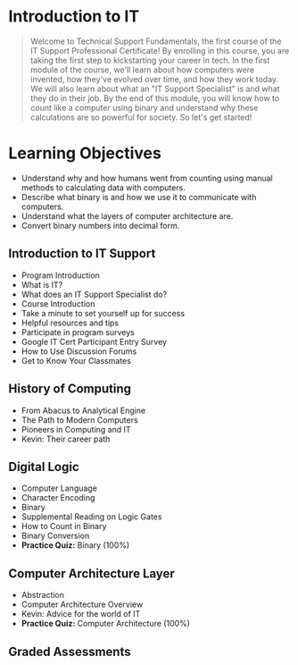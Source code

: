 # Introduction to IT
> Welcome to Technical Support Fundamentals, the first course of the IT Support Professional Certificate! By enrolling in this course, you are taking the first step to kickstarting your career in tech. In the first module of the course, we'll learn about how computers were invented, how they've evolved over time, and how they work today. We will also learn about what an "IT Support Specialist" is and what they do in their job. By the end of this module, you will know how to count like a computer using binary and understand why these calculations are so powerful for society. So let's get started!
# Learning Objectives
- Understand why and how humans went from counting using manual methods to calculating data with computers.
- Describe what binary is and how we use it to communicate with computers.
- Understand what the layers of computer architecture are.
- Convert binary numbers into decimal form.
## Introduction to IT Support
- Program Introduction
- What is IT?
- What does an IT Support Specialist do?
- Course Introduction
- Take a minute to set yourself up for success
- Helpful resources and tips
- Participate in program surveys
- Google IT Cert Participant Entry Survey
- How to Use Discussion Forums
- Get to Know Your Classmates
## History of Computing
- From Abacus to Analytical Engine
- The Path to Modern Computers
- Pioneers in Computing and IT
- Kevin: Their career path
## Digital Logic
- Computer Language
- Character Encoding
- Binary
- Supplemental Reading on Logic Gates
- How to Count in Binary
- Binary Conversion
- **Practice Quiz:** Binary (100%)
## Computer Architecture Layer
- Abstraction
- Computer Architecture Overview
- Kevin: Advice for the world of IT
- **Practice Quiz:** Computer Architecture (100%)
## Graded Assessments
